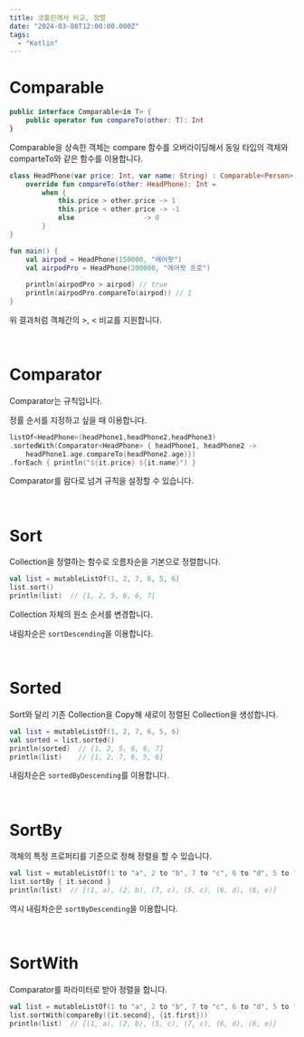 ```yaml
---
title: 코틀린에서 비교, 정렬
date: "2024-03-08T12:00:00.000Z"
tags:  
  - "Kotlin"
---
```


# Comparable

```kotlin
public interface Comparable<in T> {
    public operator fun compareTo(other: T): Int
}
```

Comparable을 상속한 객체는 compare 함수를 오버라이딩해서 동일 타입의 객체와 
comparteTo와 같은 함수를 이용합니다.

```kotlin
class HeadPhone(var price: Int, var name: String) : Comparable<Person> {
    override fun compareTo(other: HeadPhone): Int =
        when {
            this.price > other.price -> 1
            this.price < other.price -> -1
            else                 -> 0
        }
}

fun main() {
    val airpod = HeadPhone(150000, "에어팟")
    val airpodPro = HeadPhone(200000, "에어팟 프로")
    
    println(airpodPro > airpod) // true
    println(airpodPro.compareTo(airpod)) // 1
}
```

위 결과처럼 객체간의 >, < 비교를 지원합니다.

<br>

# Comparator

Comparator는 규칙입니다. 

정률 순서를 지정하고 싶을 때 이용합니다.

```kotlin
listOf<HeadPhone>(headPhone1,headPhone2,headPhone3)
.sortedWith(Comparator<HeadPhone> { headPhone1, headPhone2 ->
    headPhone1.age.compareTo(headPhone2.age)})
.forEach { println("${it.price} ${it.name}") }
```

Comparator를 람다로 넘겨 규칙을 설정할 수 있습니다.

<br>

# Sort

Collection을 정렬하는 함수로 오름차순을 기본으로 정렬합니다.

```kotlin
val list = mutableListOf(1, 2, 7, 6, 5, 6)
list.sort()
println(list)  // [1, 2, 5, 6, 6, 7]
```

Collection 자체의 원소 순서를 변경합니다.

내림차순은 `sortDescending`을 이용합니다.

<br>

# Sorted

Sort와 달리 기존 Collection을 Copy해 새로이 정렬된 Collection을 생성합니다.

```kotlin
val list = mutableListOf(1, 2, 7, 6, 5, 6)
val sorted = list.sorted()
println(sorted)  // [1, 2, 5, 6, 6, 7]
println(list)    // [1, 2, 7, 6, 5, 6]
```

내림차순은 `sortedByDescending`를 이용합니다.

<br>

# SortBy

객체의 특정 프로퍼티를 기준으로 정해 정렬을 할 수 있습니다.

```kotlin
val list = mutableListOf(1 to "a", 2 to "b", 7 to "c", 6 to "d", 5 to "c", 6 to "e")
list.sortBy { it.second }
println(list)  // [(1, a), (2, b), (7, c), (5, c), (6, d), (6, e)]
```

역시 내림차순은 `sortByDescending`을 이용합니다.

<br>

# SortWith

Comparator를 파라미터로 받아 정렬을 합니다.

```kotlin
val list = mutableListOf(1 to "a", 2 to "b", 7 to "c", 6 to "d", 5 to "c", 6 to "e")
list.sortWith(compareBy({it.second}, {it.first}))
println(list)  // [(1, a), (2, b), (5, c), (7, c), (6, d), (6, e)]
```